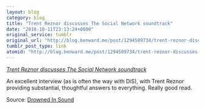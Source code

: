 ```yaml
---
layout: blog
category: blog
title: "Trent Reznor discusses The Social Network soundtrack"
date: "2010-10-11T23:13:24+0000"
original_service: tumblr
original_url: "http://blog.benward.me/post/1294509734/trent-reznor-discusses-the-social-network-soundtrack"
tumblr_post_type: link
atomid: "http://blog.benward.me/post/1294509734/trent-reznor-discusses-the-social-network-soundtrack"
---
```

*[Trent Reznor discusses The Social Network soundtrack](http://drownedinsound.com/in_depth/4141283-interview--trent-reznor-discusses-the-social-network-soundtrack)*

An excellent interview (as is often the way with DiS), with Trent Reznor providing substantial, thoughtful answers to everything. Really good read.

Source: [Drowned In Sound](http://drownedinsound.com/in_depth/4141283-interview--trent-reznor-discusses-the-social-network-soundtrack)